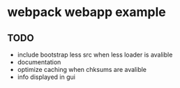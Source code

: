 # webpack webapp example

## TODO

* include bootstrap less src when less loader is avalible
* documentation
* optimize caching when chksums are avalible
* info displayed in gui

